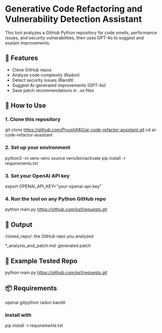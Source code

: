 # Generative Code Refactoring and Vulnerability Detection Assistant

This tool analyzes a GitHub Python repository for code smells, performance issues, and security vulnerabilities, then uses GPT-4o to suggest and explain improvements.

## 🔧 Features
- Clone GitHub repos
- Analyze code complexity (Radon)
- Detect security issues (Bandit)
- Suggest AI-generated improvements (GPT-4o)
- Save patch recommendations in `.md` files

## 🚀 How to Use

### 1. Clone this repository

git clone https://github.com/Piyush94G/ai-code-refactor-assistant.git
cd ai-code-refactor-assistant

### 2. Set up your environment

python3 -m venv venv
source venv/bin/activate
pip install -r requirements.txt

### 3. Set your OpenAI API key

export OPENAI_API_KEY="your-openai-api-key"

### 4. Run the tool on any Python GitHub repo

python main.py https://github.com/psf/requests.git


## 📁 Output

cloned_repo/: the GitHub repo you analyzed

*_analysis_and_patch.md: generated patch 


## 📄 Example Tested Repo

python main.py https://github.com/psf/requests.git


## 📦 Requirements

openai
gitpython
radon
bandit

### Install with

pip install -r requirements.txt

